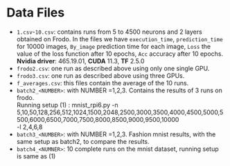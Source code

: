 # Data Files

- `1.csv`-`10.csv`: contains runs from 5 to 4500 neurons and 2 layers obtained on Frodo. In the files we have `execution_time`, `prediction_time` for 10000 images, 
  `By_image` prediction time for each image, `Loss` the value of the loss function after 10 epochs, `Acc` accuracy after 10 epochs.
  **Nvidia driver**: 465.19.01, **CUDA** 11.3, **TF** 2.5.0
- `frodo2.csv`: one run as described above using only one single GPU.
- `frodo3.csv`: one run as described above using three GPUs.
- `f_averages.csv`: this files contain the average of the 10 runs.
- `batch2_<NUMBER>`: with NUMBER =1,2,3. Contains the results of 3 runs on frodo.  
  Running setup (1) : mnist_rpi6.py -n 5,10,50,128,256,512,1024,1500,2048,2500,3000,3500,4000,4500,5000,5500,6000,6500,7000,7500,8000,8500,9000,9500,10000  
  -l 2,4,6,8 
- `batch3_<NUMBER>`: with NUMBER =1,2,3. Fashion mnist results, with the same setup as batch2, to compare the results.
- `batch4_<NUMNER>`: 10 complete runs on the mnist dataset, running setup is same as (1)